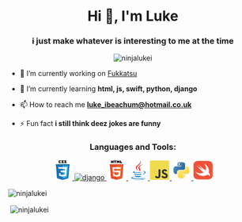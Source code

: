 <h1 align="center">Hi 👋, I'm Luke</h1>
<h3 align="center">i just make whatever is interesting to me at the time</h3>

<p align="center"> <img src="https://komarev.com/ghpvc/?username=ninjalukei&label=Profile%20views&color=0e75b6&style=flat" alt="ninjalukei" /> </p>

- 🔭 I’m currently working on [Fukkatsu](https://github.com/NinjaLukeI/Fukkatsu)

- 🌱 I’m currently learning **html, js, swift, python, django**

- 📫 How to reach me **luke_ibeachum@hotmail.co.uk**

- ⚡ Fun fact **i still think deez jokes are funny**

<!--<h3 align="center">Connect with me:</h3>
<p align="center">
<a href="https://twitter.com/ninjalukei" target="blank"><img align="center" src="https://raw.githubusercontent.com/rahuldkjain/github-profile-readme-generator/master/src/images/icons/Social/twitter.svg" alt="ninjalukei" height="30" width="40" /></a>
<a href="https://www.youtube.com/c/ninjalukei" target="blank"><img align="center" src="https://raw.githubusercontent.com/rahuldkjain/github-profile-readme-generator/master/src/images/icons/Social/youtube.svg" alt="ninjalukei" height="30" width="40" /></a>
</p>-->

<h3 align="center">Languages and Tools:</h3>
<p align="center"> <a href="https://www.w3schools.com/css/" target="_blank" rel="noreferrer"> <img src="https://raw.githubusercontent.com/devicons/devicon/master/icons/css3/css3-original-wordmark.svg" alt="css3" width="40" height="40"/> </a> <a href="https://www.djangoproject.com/" target="_blank" rel="noreferrer"> <img src="https://cdn.worldvectorlogo.com/logos/django.svg" alt="django" width="40" height="40"/> </a> <a href="https://www.w3.org/html/" target="_blank" rel="noreferrer"> <img src="https://raw.githubusercontent.com/devicons/devicon/master/icons/html5/html5-original-wordmark.svg" alt="html5" width="40" height="40"/> </a> <a href="https://www.java.com" target="_blank" rel="noreferrer"> <img src="https://raw.githubusercontent.com/devicons/devicon/master/icons/java/java-original.svg" alt="java" width="40" height="40"/> </a> <a href="https://developer.mozilla.org/en-US/docs/Web/JavaScript" target="_blank" rel="noreferrer"> <img src="https://raw.githubusercontent.com/devicons/devicon/master/icons/javascript/javascript-original.svg" alt="javascript" width="40" height="40"/> </a> <a href="https://www.python.org" target="_blank" rel="noreferrer"> <img src="https://raw.githubusercontent.com/devicons/devicon/master/icons/python/python-original.svg" alt="python" width="40" height="40"/> </a> <a href="https://developer.apple.com/swift/" target="_blank" rel="noreferrer"> <img src="https://raw.githubusercontent.com/devicons/devicon/master/icons/swift/swift-original.svg" alt="swift" width="40" height="40"/> </a> </p>

<p><img align="center" src="https://github-readme-stats.vercel.app/api/top-langs?username=ninjalukei&show_icons=true&locale=en&layout=compact" alt="ninjalukei" /></p>

<p>&nbsp;<img align="center" src="https://github-readme-stats.vercel.app/api?username=ninjalukei&show_icons=true&locale=en" alt="ninjalukei" /></p>
